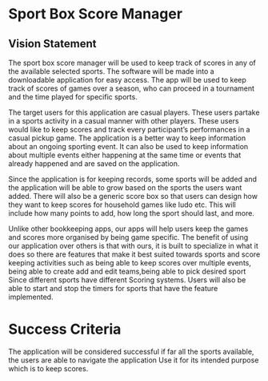 # Sport Box Score Manager

## Vision Statement
The sport box score manager will be used to keep track of scores in any of the available selected sports. The software will be made into a downloadable application for easy access. The app will be used to keep track of scores of games over a season, who can proceed in a tournament and the time played for specific sports.

The target users for this application are casual players. These users partake in a sports activity in a casual manner with other players. These users would like to keep scores and track every participant’s performances in a casual pickup game. The application is a better way to keep information about an ongoing sporting event. It can also be used to keep information about multiple events either happening at the same time or events that already happened and are saved on the application.

Since the application is for keeping records, some sports will be added and the application will be able to grow based on the sports the users want added. There will also be a generic score box so that users can design how they want to keep scores for household games like ludo etc. This will include how many points to add, how long the sport should last, and more.

Unlike other bookkeeping apps, our apps will help users keep the games and scores more organised by being game specific. 
The benefit of using our application over others is that with ours, it is built to specialize in what it does so there are features that make it best suited towards sports and score keeping activities such as being able to keep scores over multiple events, being able to create add and edit teams,being able to pick desired sport Since different sports have different Scoring systems. Users will also be able to start and stop the timers for sports that have the feature implemented.

# Success Criteria

The application will be considered successful if far all the sports available, the users are able to navigate the application Use it for its intended purpose which is to keep scores.
